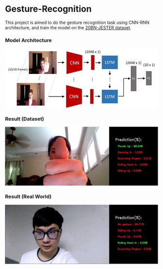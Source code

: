 # Gesture-Recognition
This project is aimed to do the gesture recognition task using CNN-RNN architecture, and train the model on the [20BN-JESTER dataset](https://20bn.com/datasets/jester). 

### Model Architecture
![image](imgs/model_architecture.jpg)  <br>

### Result (Dataset)
![image](imgs/result1.jpg) <br>

### Result (Real World)
![image](imgs/result2.gif) <br>


